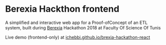 # Berexia Hackthon frontend

A simplified and interactive web app for a Proof-ofConcept of an ETL system, built during [Berexia](http://www.berexia.com/en/) Hackathon 2018 at Faculty Of Science Of Tunis

 Live demo (frontend-only) at [ichebbi.github.io/brexia-hackathon-react](http://ichebbi.github.io/brexia-hackathon-react)
